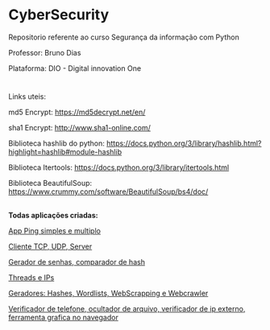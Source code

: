 # CyberSecurity

Repositorio referente ao curso Segurança da informação com Python

Professor: Bruno Dias

Plataforma: DIO - Digital innovation One


#
## 

Links uteis:

md5 Encrypt: https://md5decrypt.net/en/

sha1 Encrypt: http://www.sha1-online.com/


Biblioteca hashlib do python: https://docs.python.org/3/library/hashlib.html?highlight=hashlib#module-hashlib

Biblioteca Itertools: https://docs.python.org/3/library/itertools.html

Biblioteca BeautifulSoup: https://www.crummy.com/software/BeautifulSoup/bs4/doc/



##


<div>
  
  
  <b>Todas aplicações criadas:</b>
  
<a href="https://github.com/antoniobigas/cybersecuritypy/tree/master/Introducao%20aos%20conceitos%20de%20cybersecurity%20e%20ping">App Ping simples e multiplo</a><br>

<a href="https://github.com/antoniobigas/cybersecuritypy/tree/master/Introducao%20a%20socket%20e%20cliente%20TCP-UDP%20e%20server">Cliente TCP, UDP, Server</a><br>

<a href="https://github.com/antoniobigas/cybersecuritypy/tree/master/Desenvolvimento%20de%20ferramentas%20parte%201">Gerador de senhas, comparador de hash</a><br>
  
<a href="https://github.com/antoniobigas/cybersecuritypy/tree/master/Desenvolvimento%20de%20ferramentas%20parte%201/Threads%20e%20Ips">Threads e IPs</a><br>
 
<a href="https://github.com/antoniobigas/cybersecuritypy/tree/master/Desenvolvimento%20de%20ferramentas%20parte%202">Geradores: Hashes, Wordlists, WebScrapping e Webcrawler</a><br>
  
<a href="url">Verificador de telefone, ocultador de arquivo, verificador de ip externo, ferramenta grafica no navegador</a><br>

</div>



